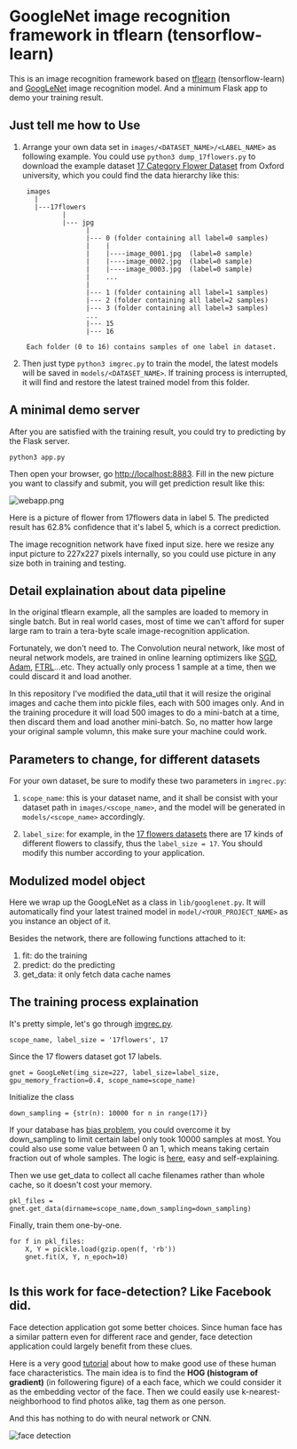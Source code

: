 # GoogleNet image recognition framework in tflearn (tensorflow-learn)


This is an image recognition framework based on [tflearn][a1] (tensorflow-learn) and [GoogLeNet][a2] image recognition model. And a minimum Flask app to demo your training result.


[a1]: http://tflearn.org/
[a2]: https://www.cs.unc.edu/~wliu/papers/GoogLeNet.pdf


## Just tell me how to Use

1. Arrange your own data set in `images/<DATASET_NAME>/<LABEL_NAME>` as following example. You could use `python3 dump_17flowers.py` to download the example dataset [17 Category Flower Dataset][b1] from Oxford university, which you could find the data hierarchy like this:
   
   ```
    images  
      |
      |---17flowers  
             |
             |--- jpg
                   |
                   |--- 0 (folder containing all label=0 samples)
                   |    |
                   |    |----image_0001.jpg  (label=0 sample)
                   |    |----image_0002.jpg  (label=0 sample)
                   |    |----image_0003.jpg  (label=0 sample)
                   |    ...
                   |
                   |--- 1 (folder containing all label=1 samples)
                   |--- 2 (folder containing all label=2 samples)
                   |--- 3 (folder containing all label=3 samples)
                   ...
                   |--- 15  
                   |--- 16  
             
    Each folder (0 to 16) contains samples of one label in dataset.
   ```

2. Then just type `python3 imgrec.py` to train the model, the latest models will be saved in `models/<DATASET_NAME>`. If training process is interrupted, it will find and restore the latest trained model from this folder.
   
   
## A minimal demo server

After you are satisfied with the training result, you could try to predicting by the Flask server. 

```python3 app.py```

Then open your browser, go [http://localhost:8883](). Fill in the new picture you want to classify and submit, you will get prediction result like this:

![webapp.png][b2]

Here is a picture of flower from 17flowers data in label 5. The predicted result has 62.8% confidence that it's label 5, which is a correct prediction.

The image recognition network have fixed input size. here we resize any input picture to 227x227 pixels internally, so you could use picture in any size both in training and testing.

[b1]: http://www.robots.ox.ac.uk/~vgg/data/flowers/17/
[b2]: https://raw.githubusercontent.com/Marsan-Ma/imgrec/master/doc/webapp.png


## Detail explaination about data pipeline

In the original tflearn example, all the samples are loaded to memory in single batch. But in real world cases, most of time we can't afford for super large ram to train a tera-byte scale image-recognition application.

Fortunately, we don't need to. The Convolution neural network, like most of neural network models, are trained in online learning optimizers like [SGD][c1], [Adam][c2], [FTRL][c2]...etc. They actually only process 1 sample at a time, then we could discard it and load another.

In this repository I've modified the data_util that it will resize the original images and cache them into pickle files, each with 500 images only. And in the training procedure it will load 500 images to do a mini-batch at a time, then discard them and load another mini-batch. So, no matter how large your original sample volumn, this make sure your machine could work.

[c1]: https://www.tensorflow.org/versions/r0.11/api_docs/python/train.html#GradientDescentOptimizer
[c2]: https://www.tensorflow.org/versions/r0.11/api_docs/python/train.html#AdamOptimizer
[c2]: https://www.tensorflow.org/versions/r0.11/api_docs/python/train.html#FtrlOptimizer

## Parameters to change, for different datasets

For your own dataset, be sure to modify these two parameters in `imgrec.py`:  

1. `scope_name`: this is your dataset name, and it shall be consist with your dataset path in `images/<scope_name>`, and the model will be generated in `models/<scope_name>` accordingly.

2. `label_size`: for example, in the [17 flowers datasets][b1] there are 17 kinds of different flowers to classify, thus the `label_size = 17`. You should modify this number according to your application.


[d1]: http://www.robots.ox.ac.uk/~vgg/data/flowers/17/



## Modulized model object

Here we wrap up the GoogLeNet as a class in `lib/googlenet.py`. It will automatically find your latest trained model in `model/<YOUR_PROJECT_NAME>` as you instance an object of it.

Besides the network, there are following functions attached to it:  
1. fit: do the training  
2. predict: do the predicting  
3. get_data: it only fetch data cache names


## The training process explaination

It's pretty simple, let's go through [imgrec.py][e1].

```
scope_name, label_size = '17flowers', 17
```
Since the 17 flowers dataset got 17 labels.

```
gnet = GoogLeNet(img_size=227, label_size=label_size, gpu_memory_fraction=0.4, scope_name=scope_name)
```
Initialize the class

```
down_sampling = {str(n): 10000 for n in range(17)}
```
If your database has [bias problem][e2], you could overcome it by  down_sampling to limit certain label only took 10000 samples at most. You could also use some value between 0 an 1, which means taking certain fraction out of whole samples. The logic is [here][e3], easy and self-explaining.

Then we use get_data to collect all cache filenames rather than whole cache, so it doesn't cost your memory.  

```
pkl_files = gnet.get_data(dirname=scope_name,down_sampling=down_sampling)
```

Finally, train them one-by-one.

```
for f in pkl_files:
    X, Y = pickle.load(gzip.open(f, 'rb'))
    gnet.fit(X, Y, n_epoch=10)
    
```

[e1]: https://github.com/Marsan-Ma/imgrec/blob/master/imgrec.py
[e2]: https://arxiv.org/pdf/1505.01257.pdf
[e3]: https://github.com/Marsan-Ma/imgrec/blob/master/lib/data_util.py#L786


## Is this work for face-detection? Like Facebook did.


Face detection application got some better choices. Since human face has a similar pattern even for different race and gender, face detection application could largely benefit from these clues. 

Here is a very good [tutorial][f1] about how to make good use of these human face characteristics. The main idea is to find the **HOG (histogram of gradient)** (in followering figure) of a each face, which we could consider it as the embedding vector of the face. Then we could easily use k-nearest-neighborhood to find photos alike, tag them as one person.

And this has nothing to do with neural network or CNN.

![face detection][f2]

[f1]: https://medium.com/@ageitgey/machine-learning-is-fun-part-4-modern-face-recognition-with-deep-learning-c3cffc121d78#.de4b1brjz
[f2]: https://cdn-images-1.medium.com/max/1600/1*6xgev0r-qn4oR88FrW6fiA.png



